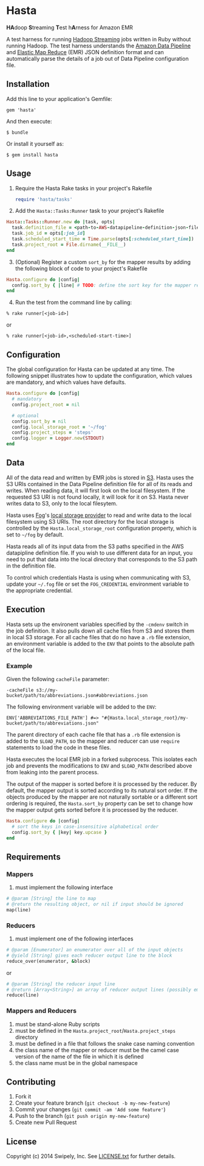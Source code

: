 # Hasta

<b>HA</b>doop <b>S</b>treaming <b>T</b>est h<b>A</b>rness for Amazon EMR

A test harness for running [Hadoop Streaming](http://hadoop.apache.org/docs/r1.2.1/streaming.html) jobs written in Ruby without running Hadoop.
The test harness understands the [Amazon Data Pipeline](http://aws.amazon.com/datapipeline/) and [Elastic Map Reduce](http://aws.amazon.com/elasticmapreduce/) (EMR) JSON definition format and can automatically parse the details of a job out of Data Pipeline configuration file.

## Installation

Add this line to your application's Gemfile:

    gem 'hasta'

And then execute:

    $ bundle

Or install it yourself as:

    $ gem install hasta

## Usage

1. Require the Hasta Rake tasks in your project's Rakefile

   ```ruby
   require 'hasta/tasks'
   ```

2. Add the `Hasta::Tasks:Runner` task to your project's Rakefile

  ```ruby
  Hasta::Tasks::Runner.new do |task, opts|
    task.definition_file = <path-to-AWS-datapipeline-definition-json-file>
    task.job_id = opts[:job_id]
    task.scheduled_start_time = Time.parse(opts[:scheduled_start_time])
    task.project_root = File.dirname(__FILE__)
  end
```
3. (Optional) Register a custom `sort_by` for the mapper results by adding the following block of code to your project's Rakefile

  ```ruby
  Hasta.configure do |config|
    config.sort_by { |line| # TODO: define the sort key for the mapper results }
  end
```
4. Run the test from the command line by calling:

  ```
% rake runner[<job-id>]
```
  or
  ```
% rake runner[<job-id>,<scheduled-start-time>]
```

## Configuration

The global configuration for Hasta can be updated at any time.
The following snippet illustrates how to update the configuration, which values are mandatory, and which values have defaults.

```ruby
Hasta.configure do |config|
  # mandatory
  config.project_root = nil

  # optional
  config.sort_by = nil
  config.local_storage_root = '~/fog'
  config.project_steps = 'steps'
  config.logger = Logger.new(STDOUT)
end
```

## Data

All of the data read and written by EMR jobs is stored in [S3](http://aws.amazon.com/s3/).
Hasta uses the S3 URIs contained in the Data Pipeline definition file for all of its reads and writes.
When reading data, it will first look on the local filesystem.
If the requested S3 URI is not found locally, it will look for it on S3.
Hasta never writes data to S3, only to the local filesytem.

Hasta uses [Fog](http://fog.io/)'s [local storage provider](https://github.com/fog/fog/blob/master/lib/fog/local/storage.rb) to read and write data to the local filesystem using S3 URIs.
The root directory for the local storage is controlled by the `Hasta.local_storage_root` configuration property, which is set to `~/fog` by default.

Hasta reads all of its input data from the S3 paths specified in the AWS datapipline definition file.
If you wish to use different data for an input, you need to put that data into the local directory that corresponds to the S3 path in the definition file.

To control which credentials Hasta is using when communicating with S3, update your `~/.fog` file or set the `FOG_CREDENTIAL` environment variable to the appropriate credential.

## Execution

Hasta sets up the environent variables specified by the `-cmdenv` switch in the job definition.
It also pulls down all cache files from S3 and stores them in local S3 storage.
For all cache files that do no have a `.rb` file extension, an environment variable is added to the `ENV` that points to the absolute path of the local file.

### Example
Given the following `cacheFile` parameter:
```
-cacheFile s3://my-bucket/path/to/abbreviations.json#abbreviations.json
```

The following environment variable will be added to the `ENV`:
```
ENV['ABBREVIATIONS_FILE_PATH'] #=> "#{Hasta.local_storage_root}/my-bucket/path/to/abbreviations.json"
```

The parent directory of each cache file that has a `.rb` file extension is added to the `$LOAD_PATH`, so the mapper and reducer can use `require` statements to load the code in these files.

Hasta executes the local EMR job in a forked subprocess.
This isolates each job and prevents the modifications to `ENV` and `$LOAD_PATH` described above from leaking into the parent process.

The output of the mapper is sorted before it is processed by the reducer.
By default, the mapper output is sorted according to its natural sort order.
If the objects produced by the mapper are not naturally sortable or a different sort ordering is required, the `Hasta.sort_by` property can be set to change how the mapper output gets sorted before it is processed by the reducer.
```ruby
Hasta.configure do |config|
  # sort the keys in case-insensitive alphabetical order
  config.sort_by { |key| key.upcase }
end
```

## Requirements

### Mappers
1. must implement the following interface
```ruby
# @param [String] the line to map
# @return the resulting object, or nil if input should be ignored
map(line)
```

### Reducers
1. must implement one of the following interfaces
```ruby
# @param [Enumerator] an enumerator over all of the input objects
# @yield [String] gives each reducer output line to the block
reduce_over(enumerator, &block)
```
or
```ruby
# @param [String] the reducer input line
# @return [Array<String>] an array of reducer output lines (possibly empty)
reduce(line)
```

### Mappers and Reducers
1. must be stand-alone Ruby scripts
2. must be defined in the `Hasta.project_root`/`Hasta.project_steps` directory
3. must be defined in a file that follows the snake case naming convention
4. the class name of the mapper or reducer must be the camel case version of the name of the file in which it is defined
5. the class name must be in the global namespace


## Contributing

1. Fork it
2. Create your feature branch (`git checkout -b my-new-feature`)
3. Commit your changes (`git commit -am 'Add some feature'`)
4. Push to the branch (`git push origin my-new-feature`)
5. Create new Pull Request

## License

Copyright (c) 2014 Swipely, Inc. See [LICENSE.txt](https://github.com/swipely/hasta/blob/master/LICENSE.txt) for further details.
